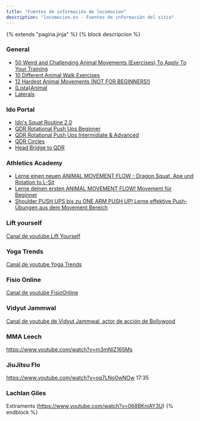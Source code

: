 ```yaml
---
title: "Fuentes de información de locomocion"
description: "locomocion.es - Fuentes de información del sitio"
---
```

{% extends "pagina.jinja" %}
{% block descripcion %}
### General

- [50 Weird and Challenging Animal Movements (Exercises) To Apply To Your Training](https://www.youtube.com/watch?v=yoyzOkB95IQ)
- [10 Different Animal Walk Exercises](https://www.youtube.com/watch?v=14BjRxE7f1o)
- [12 Hardest Animal Movements (NOT FOR BEGINNERS!)](https://www.youtube.com/watch?v=KgVwrJZ4stI)
- [(Lista)Animal](https://www.youtube.com/watch?v=O_o0Ar-IosA&list=PLj_imVSNod-mvh3P3bmVuPIVBvWIA2gjk)
- [Laterals](https://www.youtube.com/watch?v=JnSB1dkB8qY)

### Ido Portal[](#ido)

- [Ido's Squat Routine 2.0](https://www.youtube.com/watch?v=lbozu0DPcYI)
- [QDR Rotational Push Ups Beginner](https://www.youtube.com/watch?v=7vCTNTSNOto)
- [QDR Rotational Push Ups Intermidiate & Advanced](https://www.youtube.com/watch?v=24syRZMgWMI)
- [QDR Circles](https://www.youtube.com/watch?v=dL2atsbe9dk)
- [Head Bridge to QDR](https://www.youtube.com/watch?v=jheQMjNP2K4)


### Athletics Academy[](#ath)

- [Lerne einen neuen ANIMAL MOVEMENT FLOW - Dragon Squat, Ape und Rotation to L-Sit](https://www.youtube.com/watch?v=5HZwPCmbmoU)
- [Lerne deinen ersten ANIMAL MOVEMENT FLOW! Movement für Beginner](https://www.youtube.com/watch?v=IYFrpMztoxs)
- [Shoulder PUSH UPS bis zu ONE ARM PUSH UP! Lerne effektive Push-Übungen aus dem Movement Bereich](https://www.youtube.com/watch?v=BsePrz1ObBw&t=491s)

### Lift yourself[](#lift)

[Canal de youtube Lift Yourself](https://www.youtube.com/channel/UC3-9Q-J0igEnSTyle1tVgFw)

### Yoga Trends[](#ytrends)

[Canal de youtube Yoga Trends](https://www.youtube.com/channel/UCSwl_DXvoxkYzssJhUznoDA)

### Fisio Online[](#fso)

[Canal de youtube FisioOnline](https://www.youtube.com/channel/UC6iRiXWScChTr6uNLXjJYFQ)

### Vidyut Jammwal[](#jamm)

[Canal de youtube de Vidyut Jammwal, actor de acción de Bollywood](https://www.youtube.com/c/VidyutJammwalKalari)

### MMA Leech

https://www.youtube.com/watch?v=m3mNIZ165Ms

### JiuJitsu Flo

https://www.youtube.com/watch?v=oq7LNo0wNOw
17:35

### Lachlan Giles

Estiraments (https://www.youtube.com/watch?v=068BKniAY3U)
{% endblock %}
